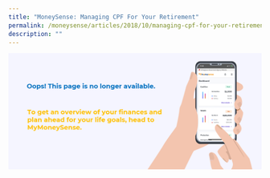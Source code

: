 ```yaml
---
title: "MoneySense: Managing CPF For Your Retirement"
permalink: /moneysense/articles/2018/10/managing-cpf-for-your-retirement/
description: ""
---
```

[![Oops](/images/Homepage/mymoneysense%20redirect.png)](https://www.mymoneysense.gov.sg/)